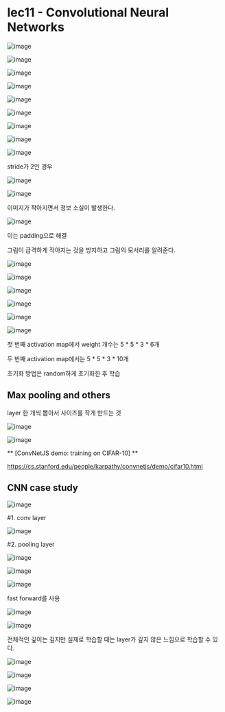 # lec11 - Convolutional Neural Networks

![image](https://user-images.githubusercontent.com/55024771/105681337-5c839f00-5f34-11eb-8511-ba52b85145b6.png)

![image](https://user-images.githubusercontent.com/55024771/105681486-88068980-5f34-11eb-87d0-b428e126cf63.png)

![image](https://user-images.githubusercontent.com/55024771/105681548-99e82c80-5f34-11eb-8804-e06ab111881f.png)

![image](https://user-images.githubusercontent.com/55024771/105681602-aa98a280-5f34-11eb-9ad3-03930d5593c9.png)

![image](https://user-images.githubusercontent.com/55024771/105681648-bb491880-5f34-11eb-9832-9166e19fe939.png)

![image](https://user-images.githubusercontent.com/55024771/105681735-df0c5e80-5f34-11eb-8c6c-373665679ba7.png)

![image](https://user-images.githubusercontent.com/55024771/105681803-f77c7900-5f34-11eb-98b8-63bcf0f8e222.png)

![image](https://user-images.githubusercontent.com/55024771/105681966-2e528f00-5f35-11eb-9539-1875d2fd7bc1.png)

![image](https://user-images.githubusercontent.com/55024771/105682094-580bb600-5f35-11eb-8005-a6b5c8c569bb.png)

stride가 2인 경우

![image](https://user-images.githubusercontent.com/55024771/105682691-19c2c680-5f36-11eb-9070-5fe10904a7dc.png)

![image](https://user-images.githubusercontent.com/55024771/105682766-319a4a80-5f36-11eb-8eae-7dd15cdc29bc.png)

이미지가 작아지면서 정보 소실이 발생한다.

![image](https://user-images.githubusercontent.com/55024771/105682827-437bed80-5f36-11eb-9dbd-5417097d1254.png)

이는 padding으로 해결

그림이 급격하게 작아지는 것을 방지하고 그림의 모서리를 알려준다.

![image](https://user-images.githubusercontent.com/55024771/105683071-92298780-5f36-11eb-92ed-e2d361e46bd7.png)

![image](https://user-images.githubusercontent.com/55024771/105683376-e9c7f300-5f36-11eb-9add-b9eb1c145417.png)

![image](https://user-images.githubusercontent.com/55024771/105683450-fea48680-5f36-11eb-8602-91882617c11b.png)

![image](https://user-images.githubusercontent.com/55024771/105683645-2f84bb80-5f37-11eb-9c0d-f0813519e052.png)

![image](https://user-images.githubusercontent.com/55024771/105683977-a91ca980-5f37-11eb-991f-8eb4d24adfa5.png)

![image](https://user-images.githubusercontent.com/55024771/105684102-d8331b00-5f37-11eb-9279-fe873848b73a.png)

첫 번째 activation map에서 weight 개수는 5 * 5 * 3 * 6개

두 번째 activation map에서는 5 * 5 * 3 * 10개

초기화 방법은 random하게 초기화한 후 학습

## Max pooling and others

layer 한 개씩 뽑아서 사이즈를 작게 만드는 것

![image](https://user-images.githubusercontent.com/55024771/105684521-6909f680-5f38-11eb-8d05-93066b8356ab.png)

![image](https://user-images.githubusercontent.com/55024771/105684729-aff7ec00-5f38-11eb-8df2-16d4ffdaaddf.png)

** [ConvNetJS demo: training on CIFAR-10] **

https://cs.stanford.edu/people/karpathy/convnetjs/demo/cifar10.html

## CNN case study

![image](https://user-images.githubusercontent.com/55024771/105686196-52649f00-5f3a-11eb-9a16-e3ab56ca9e3c.png)

#1. conv layer

![image](https://user-images.githubusercontent.com/55024771/105686377-817b1080-5f3a-11eb-9435-b95dd12a8892.png)

#2. pooling layer

![image](https://user-images.githubusercontent.com/55024771/105686463-9b1c5800-5f3a-11eb-9155-8a8dd0dac9bb.png)

![image](https://user-images.githubusercontent.com/55024771/105686595-c737d900-5f3a-11eb-8e8c-729f7c74d395.png)

![image](https://user-images.githubusercontent.com/55024771/105687231-8c827080-5f3b-11eb-9076-15fffd2dcb69.png)

fast forward를 사용

![image](https://user-images.githubusercontent.com/55024771/105687407-c0f62c80-5f3b-11eb-9e4b-e53480c0eed5.png)

![image](https://user-images.githubusercontent.com/55024771/105687521-e5520900-5f3b-11eb-91b9-765314567243.png)

전체적인 깊이는 깊지만 실제로 학습할 때는 layer가 깊지 않은 느낌으로 학습할 수 있다.

![image](https://user-images.githubusercontent.com/55024771/105687587-f8fd6f80-5f3b-11eb-820e-04e5e385f11f.png)

![image](https://user-images.githubusercontent.com/55024771/105687815-4083fb80-5f3c-11eb-9c6e-0b3da0eacccb.png)

![image](https://user-images.githubusercontent.com/55024771/105687894-5691bc00-5f3c-11eb-8d0b-c4656f42f4fd.png)

![image](https://user-images.githubusercontent.com/55024771/105688016-788b3e80-5f3c-11eb-895e-ecede998bb65.png)


